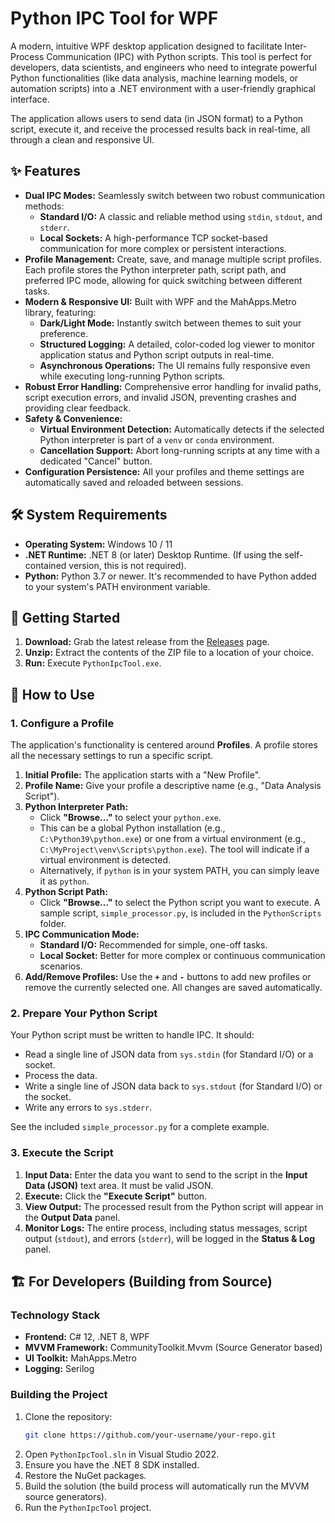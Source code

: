 ﻿# Python IPC Tool for WPF

A modern, intuitive WPF desktop application designed to facilitate Inter-Process Communication (IPC) with Python scripts. This tool is perfect for developers, data scientists, and engineers who need to integrate powerful Python functionalities (like data analysis, machine learning models, or automation scripts) into a .NET environment with a user-friendly graphical interface.

The application allows users to send data (in JSON format) to a Python script, execute it, and receive the processed results back in real-time, all through a clean and responsive UI.

## ✨ Features

- **Dual IPC Modes:** Seamlessly switch between two robust communication methods:
  - **Standard I/O:** A classic and reliable method using `stdin`, `stdout`, and `stderr`.
  - **Local Sockets:** A high-performance TCP socket-based communication for more complex or persistent interactions.
- **Profile Management:** Create, save, and manage multiple script profiles. Each profile stores the Python interpreter path, script path, and preferred IPC mode, allowing for quick switching between different tasks.
- **Modern & Responsive UI:** Built with WPF and the MahApps.Metro library, featuring:
  - **Dark/Light Mode:** Instantly switch between themes to suit your preference.
  - **Structured Logging:** A detailed, color-coded log viewer to monitor application status and Python script outputs in real-time.
  - **Asynchronous Operations:** The UI remains fully responsive even while executing long-running Python scripts.
- **Robust Error Handling:** Comprehensive error handling for invalid paths, script execution errors, and invalid JSON, preventing crashes and providing clear feedback.
- **Safety & Convenience:**
  - **Virtual Environment Detection:** Automatically detects if the selected Python interpreter is part of a `venv` or `conda` environment.
  - **Cancellation Support:** Abort long-running scripts at any time with a dedicated "Cancel" button.
- **Configuration Persistence:** All your profiles and theme settings are automatically saved and reloaded between sessions.

## 🛠️ System Requirements

- **Operating System:** Windows 10 / 11
- **.NET Runtime:** .NET 8 (or later) Desktop Runtime. (If using the self-contained version, this is not required).
- **Python:** Python 3.7 or newer. It's recommended to have Python added to your system's PATH environment variable.

## 🚀 Getting Started

1.  **Download:** Grab the latest release from the [Releases](https://github.com/your-username/your-repo/releases) page.
2.  **Unzip:** Extract the contents of the ZIP file to a location of your choice.
3.  **Run:** Execute `PythonIpcTool.exe`.

## 📖 How to Use

### 1. Configure a Profile

The application's functionality is centered around **Profiles**. A profile stores all the necessary settings to run a specific script.

1.  **Initial Profile:** The application starts with a "New Profile".
2.  **Profile Name:** Give your profile a descriptive name (e.g., "Data Analysis Script").
3.  **Python Interpreter Path:**
    -   Click **"Browse..."** to select your `python.exe`.
    -   This can be a global Python installation (e.g., `C:\Python39\python.exe`) or one from a virtual environment (e.g., `C:\MyProject\venv\Scripts\python.exe`). The tool will indicate if a virtual environment is detected.
    -   Alternatively, if `python` is in your system PATH, you can simply leave it as `python`.
4.  **Python Script Path:**
    -   Click **"Browse..."** to select the Python script you want to execute. A sample script, `simple_processor.py`, is included in the `PythonScripts` folder.
5.  **IPC Communication Mode:**
    -   **Standard I/O:** Recommended for simple, one-off tasks.
    -   **Local Socket:** Better for more complex or continuous communication scenarios.
6.  **Add/Remove Profiles:** Use the **`+`** and **`-`** buttons to add new profiles or remove the currently selected one. All changes are saved automatically.

### 2. Prepare Your Python Script

Your Python script must be written to handle IPC. It should:

-   Read a single line of JSON data from `sys.stdin` (for Standard I/O) or a socket.
-   Process the data.
-   Write a single line of JSON data back to `sys.stdout` (for Standard I/O) or the socket.
-   Write any errors to `sys.stderr`.

See the included `simple_processor.py` for a complete example.

### 3. Execute the Script

1.  **Input Data:** Enter the data you want to send to the script in the **Input Data (JSON)** text area. It must be valid JSON.
2.  **Execute:** Click the **"Execute Script"** button.
3.  **View Output:** The processed result from the Python script will appear in the **Output Data** panel.
4.  **Monitor Logs:** The entire process, including status messages, script output (`stdout`), and errors (`stderr`), will be logged in the **Status & Log** panel.

## 🏗️ For Developers (Building from Source)

### Technology Stack

- **Frontend:** C# 12, .NET 8, WPF
- **MVVM Framework:** CommunityToolkit.Mvvm (Source Generator based)
- **UI Toolkit:** MahApps.Metro
- **Logging:** Serilog

### Building the Project

1.  Clone the repository:
    ```bash
    git clone https://github.com/your-username/your-repo.git
    ```
2.  Open `PythonIpcTool.sln` in Visual Studio 2022.
3.  Ensure you have the .NET 8 SDK installed.
4.  Restore the NuGet packages.
5.  Build the solution (the build process will automatically run the MVVM source generators).
6.  Run the `PythonIpcTool` project.
